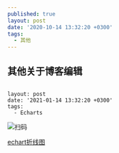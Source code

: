 ```yaml
---
published: true
layout: post
date: '2020-10-14 13:32:20 +0300'
tags:
  - 其他
---
```

## 其他关于博客编辑


```

layout: post
date: '2021-01-14 13:32:20 +0300'
tags:
  - Echarts
```
    
    
![扫码]({{site.baseurl}}/assets/img/demo/202007/2020-07-14_00001.png)


[echart折线图](https://sl17.github.io/layout/echarts-line.html)
